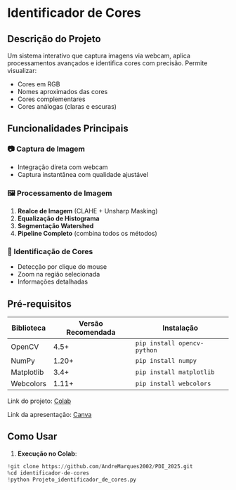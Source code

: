 # Identificador de Cores

## Descrição do Projeto
Um sistema interativo que captura imagens via webcam, aplica processamentos avançados e identifica cores com precisão. Permite visualizar:
- Cores em RGB
- Nomes aproximados das cores
- Cores complementares
- Cores análogas (claras e escuras)

## Funcionalidades Principais
### 📷 Captura de Imagem
- Integração direta com webcam
- Captura instantânea com qualidade ajustável

### 🖼️ Processamento de Imagem
1. **Realce de Imagem** (CLAHE + Unsharp Masking)
2. **Equalização de Histograma**
3. **Segmentação Watershed**
4. **Pipeline Completo** (combina todos os métodos)

### 🎨 Identificação de Cores
- Detecção por clique do mouse
- Zoom na região selecionada
- Informações detalhadas


## Pré-requisitos
| Biblioteca     | Versão Recomendada | Instalação               |
|----------------|--------------------|--------------------------|
| OpenCV         | 4.5+              | `pip install opencv-python` |
| NumPy          | 1.20+             | `pip install numpy`        |
| Matplotlib     | 3.4+              | `pip install matplotlib`   |
| Webcolors      | 1.11+             | `pip install webcolors`    |


Link do projeto: [Colab](https://colab.research.google.com/drive/1ldlE8Aq3Xty8U_v-6Mi-yvNH_iEIOWX5?usp=sharing)

Link da apresentação: [Canva](https://www.canva.com/design/DAGmzUcHnic/m3KsyEEC2DlgsdYfxX6fbQ/edit?utm_content=DAGmzUcHnic&utm_campaign=designshare&utm_medium=link2&utm_source=sharebutton)

## Como Usar
1. **Execução no Colab**:
 ```python
 !git clone https://github.com/AndreMarques2002/PDI_2025.git
 %cd identificador-de-cores
 !python Projeto_identificador_de_cores.py
